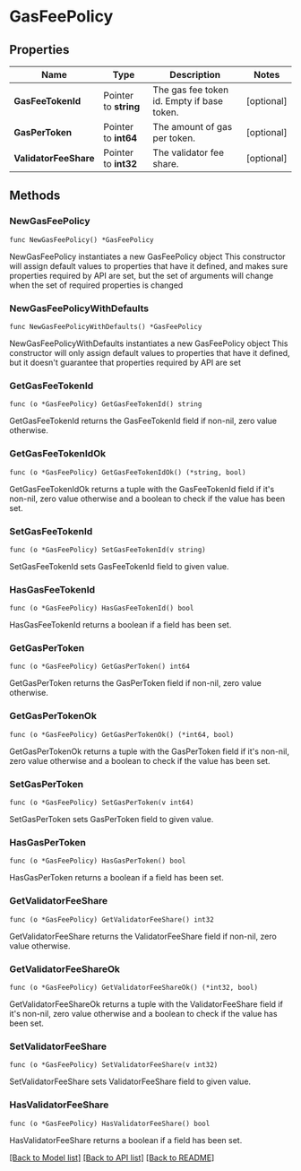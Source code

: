 # GasFeePolicy

## Properties

Name | Type | Description | Notes
------------ | ------------- | ------------- | -------------
**GasFeeTokenId** | Pointer to **string** | The gas fee token id. Empty if base token. | [optional] 
**GasPerToken** | Pointer to **int64** | The amount of gas per token. | [optional] 
**ValidatorFeeShare** | Pointer to **int32** | The validator fee share. | [optional] 

## Methods

### NewGasFeePolicy

`func NewGasFeePolicy() *GasFeePolicy`

NewGasFeePolicy instantiates a new GasFeePolicy object
This constructor will assign default values to properties that have it defined,
and makes sure properties required by API are set, but the set of arguments
will change when the set of required properties is changed

### NewGasFeePolicyWithDefaults

`func NewGasFeePolicyWithDefaults() *GasFeePolicy`

NewGasFeePolicyWithDefaults instantiates a new GasFeePolicy object
This constructor will only assign default values to properties that have it defined,
but it doesn't guarantee that properties required by API are set

### GetGasFeeTokenId

`func (o *GasFeePolicy) GetGasFeeTokenId() string`

GetGasFeeTokenId returns the GasFeeTokenId field if non-nil, zero value otherwise.

### GetGasFeeTokenIdOk

`func (o *GasFeePolicy) GetGasFeeTokenIdOk() (*string, bool)`

GetGasFeeTokenIdOk returns a tuple with the GasFeeTokenId field if it's non-nil, zero value otherwise
and a boolean to check if the value has been set.

### SetGasFeeTokenId

`func (o *GasFeePolicy) SetGasFeeTokenId(v string)`

SetGasFeeTokenId sets GasFeeTokenId field to given value.

### HasGasFeeTokenId

`func (o *GasFeePolicy) HasGasFeeTokenId() bool`

HasGasFeeTokenId returns a boolean if a field has been set.

### GetGasPerToken

`func (o *GasFeePolicy) GetGasPerToken() int64`

GetGasPerToken returns the GasPerToken field if non-nil, zero value otherwise.

### GetGasPerTokenOk

`func (o *GasFeePolicy) GetGasPerTokenOk() (*int64, bool)`

GetGasPerTokenOk returns a tuple with the GasPerToken field if it's non-nil, zero value otherwise
and a boolean to check if the value has been set.

### SetGasPerToken

`func (o *GasFeePolicy) SetGasPerToken(v int64)`

SetGasPerToken sets GasPerToken field to given value.

### HasGasPerToken

`func (o *GasFeePolicy) HasGasPerToken() bool`

HasGasPerToken returns a boolean if a field has been set.

### GetValidatorFeeShare

`func (o *GasFeePolicy) GetValidatorFeeShare() int32`

GetValidatorFeeShare returns the ValidatorFeeShare field if non-nil, zero value otherwise.

### GetValidatorFeeShareOk

`func (o *GasFeePolicy) GetValidatorFeeShareOk() (*int32, bool)`

GetValidatorFeeShareOk returns a tuple with the ValidatorFeeShare field if it's non-nil, zero value otherwise
and a boolean to check if the value has been set.

### SetValidatorFeeShare

`func (o *GasFeePolicy) SetValidatorFeeShare(v int32)`

SetValidatorFeeShare sets ValidatorFeeShare field to given value.

### HasValidatorFeeShare

`func (o *GasFeePolicy) HasValidatorFeeShare() bool`

HasValidatorFeeShare returns a boolean if a field has been set.


[[Back to Model list]](../README.md#documentation-for-models) [[Back to API list]](../README.md#documentation-for-api-endpoints) [[Back to README]](../README.md)


